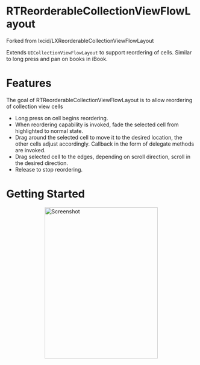 RTReorderableCollectionViewFlowLayout
=====================================
Forked from lxcid/LXReorderableCollectionViewFlowLayout

Extends `UICollectionViewFlowLayout` to support reordering of cells. Similar to long press and pan on books in iBook.

Features
========

The goal of RTReorderableCollectionViewFlowLayout is to allow reordering of collection view cells

 - Long press on cell begins reordering.
 - When reordering capability is invoked, fade the selected cell from highlighted to normal state.
 - Drag around the selected cell to move it to the desired location, the other cells adjust accordingly. Callback in the form of delegate methods are invoked.
 - Drag selected cell to the edges, depending on scroll direction, scroll in the desired direction.
 - Release to stop reordering.

Getting Started
===============

<img src="https://raw.github.com/lxcid/LXReorderableCollectionViewFlowLayout/master/Content/Screenshots/screenshot1.png" alt="Screenshot" title="Screenshot" style="display:block; margin: 10px auto 30px auto; width: 300px; height: 400px;" class="center">
